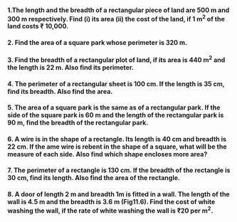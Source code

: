 #### 1.The length and the breadth of a rectangular piece of land are 500 m and 300 m respectively. Find (i) its area (ii) the cost of the land, if 1 m<sup>2</sup> of the land costs ₹ 10,000.
#### 2. Find the area of a square park whose perimeter is 320 m.
#### 3. Find the breadth of a rectangular plot of land, if its area is 440 m<sup>2</sup> and the length is 22 m. Also find its perimeter.
#### 4. The perimeter of a rectangular sheet is 100 cm. If the length is 35 cm, find its breadth. Also find the area.
#### 5. The area of a square park is the same as of a rectangular park. If the side of the square park is 60 m and the length of the rectangular park is 90 m, find the breadth of the rectangular park.
#### 6. A wire is in the shape of a rectangle. Its length is 40 cm and breadth is 22 cm. If the ame wire is rebent in the shape of a square, what will be the measure of each side. Also find which shape encloses more area?
#### 7. The perimeter of a rectangle is 130 cm. If the breadth of the rectangle is 30 cm, find its length. Also find the area of the rectangle.
#### 8. A door of length 2 m and breadth 1m is fitted in a wall. The length of the wall is 4.5 m and the breadth is 3.6 m (Fig11.6). Find the cost of white washing the wall, if the rate of white washing the wall is  ₹20 per m<sup>2</sup>.

